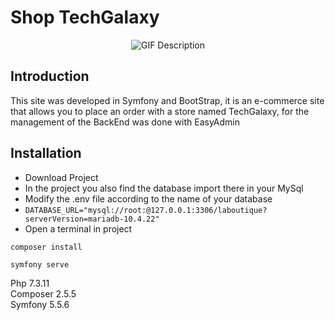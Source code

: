 # Shop TechGalaxy

<p align="center">
  <img src="https://github.com/QuickoAbdul/Shop-TechGalaxy-Symfony/assets/90459692/4ffecfcc-f8f9-45ec-a7a0-5a6603bbbb79" alt="GIF Description">
</p>

## Introduction
This site was developed in Symfony and BootStrap, it is an e-commerce site that allows you to place an order with a store named TechGalaxy, for the management of the BackEnd was done with EasyAdmin

## Installation
* Download Project
* In the project you also find the database import there in your MySql
* Modify the .env file according to the name of your database
* `DATABASE_URL="mysql://root:@127.0.0.1:3306/laboutique?serverVersion=mariadb-10.4.22"`
* Open a terminal in project

`composer install`  

`symfony serve`  

Php 7.3.11  
Composer 2.5.5  
Symfony 5.5.6  



